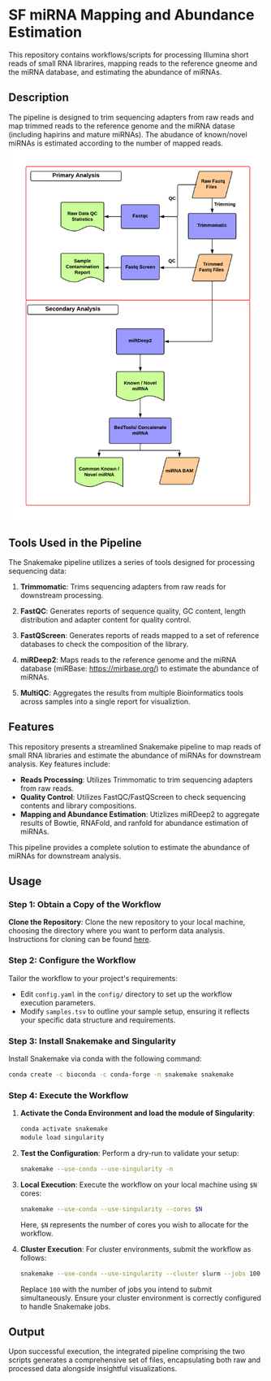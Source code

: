 # SF miRNA Mapping and Abundance Estimation
This repository contains workflows/scripts for processing Illumina short reads of small RNA librarires, mapping reads to the reference gneome and the miRNA database, and estimating the abundance of miRNAs.

## Description
The pipeline is designed to trim sequencing adapters from raw reads and map trimmed reads to the reference genome and the miRNA datase (including hapirins and mature miRNAs). The abudance of known/novel miRNAs is estimated according to the number of mapped reads.
![SF miRNA](/resource/miRNA_Workflow.png)
## Tools Used in the Pipeline
The Snakemake pipeline utilizes a series of tools designed for processing sequencing data:

1. **Trimmomatic**: Trims sequencing adapters from raw reads for downstream processing.

2. **FastQC**: Generates reports of sequence quality, GC content, length distribution and adapter content for quality control.

3. **FastQScreen**: Generates reports of reads mapped to a set of reference databases to check the composition of the library.

4. **miRDeep2**: Maps reads to the reference genome and the miRNA database (miRBase: https://mirbase.org/) to estimate the abundance of miRNAs.

5. **MultiQC**: Aggregates the results from multiple Bioinformatics tools across samples into a single report for visualiztion.

## Features
This repository presents a streamlined Snakemake pipeline to map reads of small RNA libraries and estimate the abundance of miRNAs for downstream analysis. Key features include:

- **Reads Processing**: Utilizes Trimmomatic to trim sequencing adapters from raw reads.
- **Quality Control**: Utilizes FastQC/FastQScreen to check sequencing contents and library compositions.
- **Mapping and Abundance Estimation**: Utizlizes miRDeep2 to aggregate results of Bowtie, RNAFold, and ranfold for abundance estimation of miRNAs.

This pipeline provides a complete solution to estimate the abundance of miRNAs for downstream analysis.

## Usage

### Step 1: Obtain a Copy of the Workflow

 **Clone the Repository**: Clone the new repository to your local machine, choosing the directory where you want to perform data analysis. Instructions for cloning can be found [here](https://help.github.com/en/articles/cloning-a-repository).

### Step 2: Configure the Workflow
Tailor the workflow to your project's requirements:
- Edit `config.yaml` in the `config/` directory to set up the workflow execution parameters.
- Modify `samples.tsv` to outline your sample setup, ensuring it reflects your specific data structure and requirements.

### Step 3: Install Snakemake and Singularity
Install Snakemake via conda with the following command:
```bash
conda create -c bioconda -c conda-forge -n snakemake snakemake
```

### Step 4: Execute the Workflow

1. **Activate the Conda Environment and load the module of Singularity**:
    ```bash
    conda activate snakemake
    module load singularity
    ```

2. **Test the Configuration**:
    Perform a dry-run to validate your setup:
    ```bash
    snakemake --use-conda --use-singularity -n
    ```

3. **Local Execution**:
    Execute the workflow on your local machine using `$N` cores:
    ```bash
    snakemake --use-conda --use-singularity --cores $N
    ```
    Here, `$N` represents the number of cores you wish to allocate for the workflow.

4. **Cluster Execution**:
    For cluster environments, submit the workflow as follows:
    ```bash
    snakemake --use-conda --use-singularity --cluster slurm --jobs 100
    ```
    Replace `100` with the number of jobs you intend to submit simultaneously. Ensure your cluster environment is correctly configured to handle Snakemake jobs.

## Output

Upon successful execution, the integrated pipeline comprising the two scripts generates a comprehensive set of files, encapsulating both raw and processed data alongside insightful visualizations.
